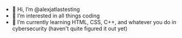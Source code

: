 - 👋 Hi, I’m @alexjatlastesting
- 👀 I’m interested in all things coding
- 🌱 I’m currently learning HTML, CSS, C++, and whatever you do in cybersecurity (haven't quite figured it out yet)

<!---
alexjatlastesting/alexjatlastesting is a ✨ special ✨ repository because its `README.md` (this file) appears on your GitHub profile.
You can click the Preview link to take a look at your changes.
--->
